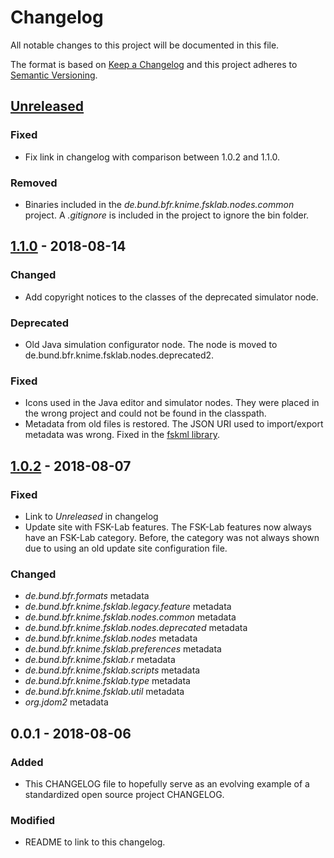 # Changelog
All notable changes to this project will be documented in this file.

The format is based on [Keep a Changelog](https://keepachangelog.com/en/1.0.0/)
and this project adheres to [Semantic Versioning](http://semver.org/spec/v2.0.0.html).

## [Unreleased]

### Fixed
- Fix link in changelog with comparison between 1.0.2 and 1.1.0.

### Removed
- Binaries included in the *de.bund.bfr.knime.fsklab.nodes.common* project. A *.gitignore* is included in the project to ignore the bin folder. 

## [1.1.0] - 2018-08-14

### Changed
- Add copyright notices to the classes of the deprecated simulator node.

### Deprecated
- Old Java simulation configurator node. The node is moved to de.bund.bfr.knime.fsklab.nodes.deprecated2.

### Fixed
- Icons used in the Java editor and simulator nodes. They were placed in the wrong project and could not be found in the classpath.
- Metadata from old files is restored. The JSON URI used to import/export metadata was wrong. Fixed in the [fskml library](https://github.com/SiLeBAT/fskml/commit/fdcc4d3a4916231edff683931159457552efc7fb).

## [1.0.2] - 2018-08-07

### Fixed
- Link to *Unreleased* in changelog
- Update site with FSK-Lab features. The FSK-Lab features now always have an FSK-Lab category. Before, the category was not always shown due to using an old update site configuration file.

### Changed
- *de.bund.bfr.formats* metadata
- *de.bund.bfr.knime.fsklab.legacy.feature* metadata
- *de.bund.bfr.knime.fsklab.nodes.common* metadata
- *de.bund.bfr.knime.fsklab.nodes.deprecated* metadata
- *de.bund.bfr.knime.fsklab.nodes* metadata
- *de.bund.bfr.knime.fsklab.preferences* metadata
- *de.bund.bfr.knime.fsklab.r* metadata
- *de.bund.bfr.knime.fsklab.scripts* metadata
- *de.bund.bfr.knime.fsklab.type* metadata
- *de.bund.bfr.knime.fsklab.util* metadata
- *org.jdom2* metadata

## 0.0.1 - 2018-08-06

### Added
- This CHANGELOG file to hopefully serve as an evolving example of a
  standardized open source project CHANGELOG.

### Modified
- README to link to this changelog.

[Unreleased]: https://github.com/SiLeBAT/FSK-Lab/compare/1.1.0...HEAD
[1.1.0]: https://github.com/SiLeBAT/FSK-Lab/compare/1.0.2...1.1.0
[1.0.2]: https://github.com/SiLeBAT/FSK-Lab/compare/0.0.1...1.0.2

